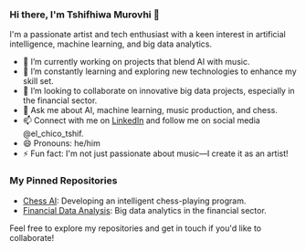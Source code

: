 ### Hi there, I'm Tshifhiwa Murovhi 👋

I'm a passionate artist and tech enthusiast with a keen interest in artificial intelligence, machine learning, and big data analytics. 

- 🔭 I’m currently working on projects that blend AI with music.
- 🌱 I’m constantly learning and exploring new technologies to enhance my skill set.
- 👯 I’m looking to collaborate on innovative big data projects, especially in the financial sector.
- 💬 Ask me about AI, machine learning, music production, and chess.
- 📫 Connect with me on [LinkedIn](https://www.linkedin.com/in/tshifhiwa-murovhi-85b188258/) and follow me on social media @el_chico_tshif.
- 😄 Pronouns: he/him
- ⚡ Fun fact: I'm not just passionate about music—I create it as an artist!

### My Pinned Repositories

- [Chess AI](https://github.com/tshifhiwa-murovhi/chess-ai): Developing an intelligent chess-playing program.
- [Financial Data Analysis](https://github.com/tshifhiwa-murovhi/financial-data-analysis): Big data analytics in the financial sector.

Feel free to explore my repositories and get in touch if you'd like to collaborate!

